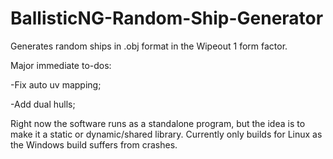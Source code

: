 # BallisticNG-Random-Ship-Generator

Generates random ships in .obj format in the Wipeout 1 form factor.

Major immediate to-dos:

-Fix auto uv mapping;

-Add dual hulls;


Right now the software runs as a standalone program, but the idea is to make it a static or dynamic/shared library.
Currently only builds for Linux as the Windows build suffers from crashes.
